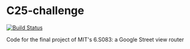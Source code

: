 # C25-challenge

[![Build Status](https://github.com/dukeeagle/DZIGA.jl/actions/workflows/CI.yml/badge.svg?branch=main)](https://github.com/dukeeagle/DZIGA.jl/actions/workflows/CI.yml?query=branch%3Amain)

Code for the final project of MIT's 6.S083: a Google Street view router